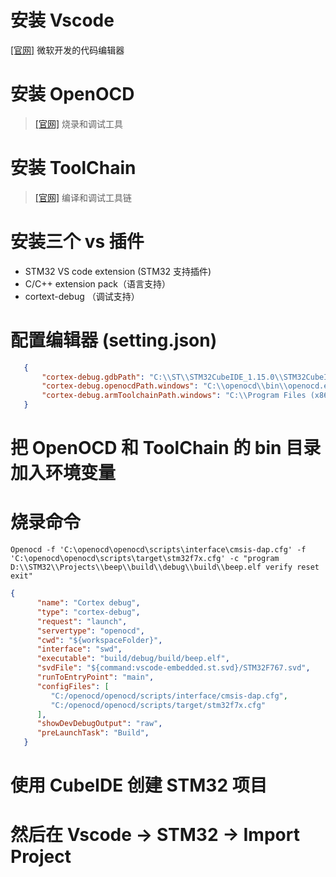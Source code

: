 # 安装 Vscode
[[官网]](https://code.visualstudio.com/) 微软开发的代码编辑器

# 安装 OpenOCD
> [[官网]](https://openocd.org/pages/getting-openocd.html) 烧录和调试工具

# 安装 ToolChain
> [[官网]](https://developer.arm.com/Tools%20and%20Software/GNU%20Toolchain) 编译和调试工具链

# 安装三个 vs 插件
* STM32 VS code extension (STM32 支持插件)
* C/C++ extension pack（语言支持）
* cortext-debug （调试支持）


# 配置编辑器 (setting.json)
 ```json
    {
        "cortex-debug.gdbPath": "C:\\ST\\STM32CubeIDE_1.15.0\\STM32CubeIDE\\plugins\\com.st.stm32cube.ide.mcu.externaltools.gnu-tools-for-stm32.12.3.rel1.win32_1.0.100.202403111256\\tools\\bin\\arm-none-eabi-gdb.exe",
        "cortex-debug.openocdPath.windows": "C:\\openocd\\bin\\openocd.exe",
        "cortex-debug.armToolchainPath.windows": "C:\\Program Files (x86)\\Arm GNU Toolchain arm-none-eabi\\13.2 Rel1\\bin",
    }
 ```


# 把 OpenOCD 和 ToolChain 的 bin 目录加入环境变量

# 烧录命令
```
Openocd -f 'C:\openocd\openocd\scripts\interface\cmsis-dap.cfg' -f 'C:\openocd\openocd\scripts\target\stm32f7x.cfg' -c "program D:\\STM32\\Projects\\beep\\build\\debug\\build\\beep.elf verify reset exit"
```

```json
{
      "name": "Cortex debug",
      "type": "cortex-debug",
      "request": "launch",
      "servertype": "openocd",
      "cwd": "${workspaceFolder}",
      "interface": "swd",
      "executable": "build/debug/build/beep.elf",
      "svdFile": "${command:vscode-embedded.st.svd}/STM32F767.svd",
      "runToEntryPoint": "main",
      "configFiles": [
         "C:/openocd/openocd/scripts/interface/cmsis-dap.cfg",
         "C:/openocd/openocd/scripts/target/stm32f7x.cfg"
      ],
      "showDevDebugOutput": "raw",
      "preLaunchTask": "Build",
   }
```

# 使用 CubeIDE 创建 STM32 项目

# 然后在 Vscode -> STM32 -> Import Project
